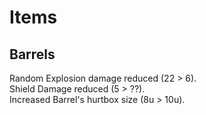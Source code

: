 # Items

## Barrels
<nerf>Random Explosion damage reduced (22 > 6).<br>
Shield Damage reduced (5 > ??).<br>
Increased Barrel's hurtbox size (8u > 10u).</nerf>